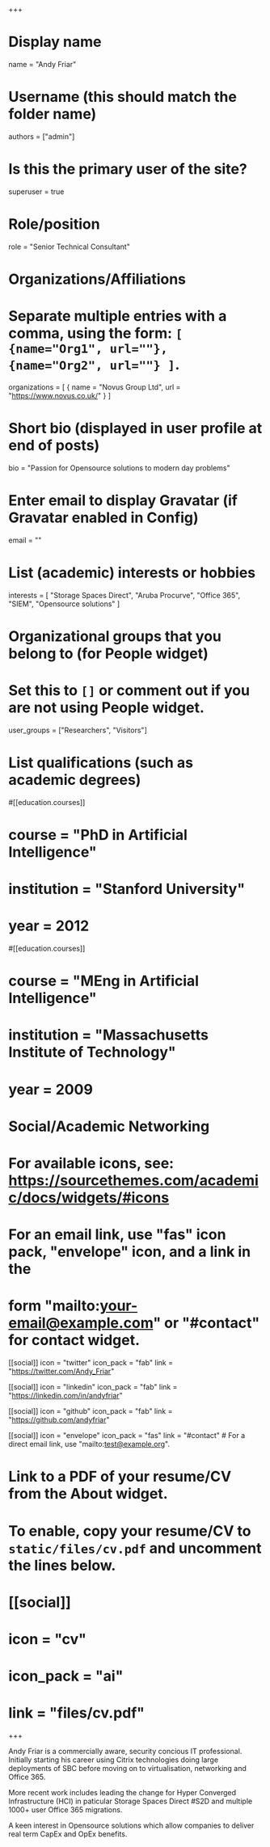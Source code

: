 +++
# Display name
name = "Andy Friar"

# Username (this should match the folder name)
authors = ["admin"]

# Is this the primary user of the site?
superuser = true

# Role/position
role = "Senior Technical Consultant"

# Organizations/Affiliations
#   Separate multiple entries with a comma, using the form: `[ {name="Org1", url=""}, {name="Org2", url=""} ]`.
organizations = [ { name = "Novus Group Ltd", url = "https://www.novus.co.uk/" } ]

# Short bio (displayed in user profile at end of posts)
bio = "Passion for Opensource solutions to modern day problems"

# Enter email to display Gravatar (if Gravatar enabled in Config)
email = ""

# List (academic) interests or hobbies
interests = [
  "Storage Spaces Direct",
  "Aruba Procurve",
  "Office 365",
  "SIEM",
  "Opensource solutions"
]

# Organizational groups that you belong to (for People widget)
#   Set this to `[]` or comment out if you are not using People widget.
user_groups = ["Researchers", "Visitors"]

# List qualifications (such as academic degrees)
#[[education.courses]]
#  course = "PhD in Artificial Intelligence"
#  institution = "Stanford University"
#  year = 2012

#[[education.courses]]
#  course = "MEng in Artificial Intelligence"
#  institution = "Massachusetts Institute of Technology"
#  year = 2009


# Social/Academic Networking
# For available icons, see: https://sourcethemes.com/academic/docs/widgets/#icons
#   For an email link, use "fas" icon pack, "envelope" icon, and a link in the
#   form "mailto:your-email@example.com" or "#contact" for contact widget.

[[social]]
  icon = "twitter"
  icon_pack = "fab"
  link = "https://twitter.com/Andy_Friar"

[[social]]
  icon = "linkedin"
  icon_pack = "fab"
  link = "https://linkedin.com/in/andyfriar"

[[social]]
  icon = "github"
  icon_pack = "fab"
  link = "https://github.com/andyfriar"

[[social]]
  icon = "envelope"
  icon_pack = "fas"
  link = "#contact"  # For a direct email link, use "mailto:test@example.org".

# Link to a PDF of your resume/CV from the About widget.
# To enable, copy your resume/CV to `static/files/cv.pdf` and uncomment the lines below.
# [[social]]
#   icon = "cv"
#   icon_pack = "ai"
#   link = "files/cv.pdf"

+++

Andy Friar is a commercially aware, security concious IT professional. Initially starting his career using Citrix technologies doing large deployments of SBC before moving on to virtualisation, networking and Office 365.

More recent work includes leading the change for Hyper Converged Infrastructure (HCI) in paticular Storage Spaces Direct #S2D and multiple 1000+ user Office 365 migrations.

A keen interest in Opensource solutions which allow companies to deliver real term CapEx and OpEx benefits.
